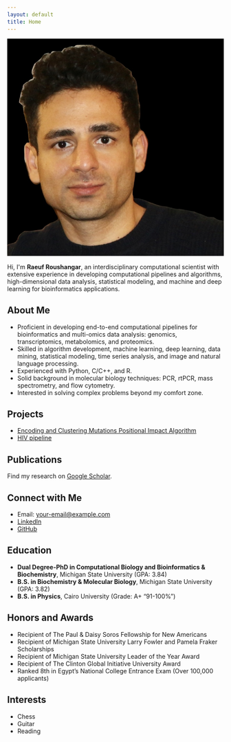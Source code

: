 ```yaml
---
layout: default
title: Home
---
```


![Profile Picture](/assets/images/profile.jpg)

Hi, I'm **Raeuf Roushangar**, an interdisciplinary computational scientist with extensive experience in developing computational pipelines and algorithms, high-dimensional data analysis, statistical modeling, and machine and deep learning for bioinformatics applications.

## About Me
- Proficient in developing end-to-end computational pipelines for bioinformatics and multi-omics data analysis: genomics, transcriptomics, metabolomics, and proteomics.
- Skilled in algorithm development, machine learning, deep learning, data mining, statistical modeling, time series analysis, and image and natural language processing.
- Experienced with Python, C/C++, and R.
- Solid background in molecular biology techniques: PCR, rtPCR, mass spectrometry, and flow cytometry.
- Interested in solving complex problems beyond my comfort zone.

## Projects
- [Encoding and Clustering Mutations Positional Impact Algorithm](https://github.com/raeufroushangar/ECMPIA)
- [HIV pipeline](https://github.com/raeufroushangar/HIV_pipeline)

## Publications
Find my research on [Google Scholar](https://scholar.google.com/citations?user=NISquAgAAAAJ&hl=en).

## Connect with Me
- Email: [your-email@example.com](mailto:your-email@example.com)
- [LinkedIn](https://www.linkedin.com/in/raeufroushangar)
- [GitHub](https://github.com/raeufroushangar)

## Education
- **Dual Degree-PhD in Computational Biology and Bioinformatics & Biochemistry**, Michigan State University (GPA: 3.84)
- **B.S. in Biochemistry & Molecular Biology**, Michigan State University (GPA: 3.82)
- **B.S. in Physics**, Cairo University (Grade: A+ “91-100%”)

## Honors and Awards
- Recipient of The Paul & Daisy Soros Fellowship for New Americans
- Recipient of Michigan State University Larry Fowler and Pamela Fraker Scholarships
- Recipient of Michigan State University Leader of the Year Award
- Recipient of The Clinton Global Initiative University Award
- Ranked 8th in Egypt’s National College Entrance Exam (Over 100,000 applicants)

## Interests
- Chess
- Guitar
- Reading
